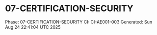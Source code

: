 # 07-CERTIFICATION-SECURITY
Phase: 07-CERTIFICATION-SECURITY
CI: CI-AE001-003
Generated: Sun Aug 24 22:41:04 UTC 2025
